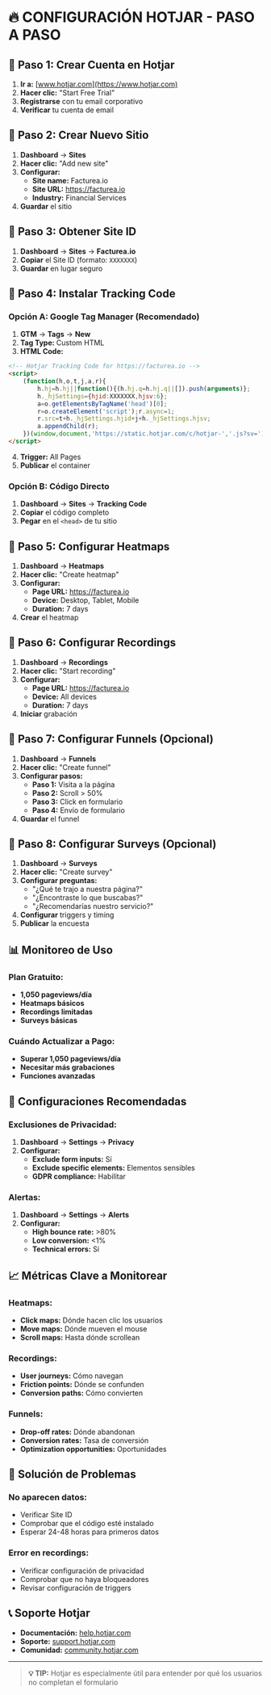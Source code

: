 # 🔥 CONFIGURACIÓN HOTJAR - PASO A PASO

## 🎯 **Paso 1: Crear Cuenta en Hotjar**

1. **Ir a:** [www.hotjar.com](https://www.hotjar.com)
2. **Hacer clic:** "Start Free Trial"
3. **Registrarse** con tu email corporativo
4. **Verificar** tu cuenta de email

## 🎯 **Paso 2: Crear Nuevo Sitio**

1. **Dashboard** → **Sites**
2. **Hacer clic:** "Add new site"
3. **Configurar:**
   - **Site name:** Facturea.io
   - **Site URL:** https://facturea.io
   - **Industry:** Financial Services
4. **Guardar** el sitio

## 🎯 **Paso 3: Obtener Site ID**

1. **Dashboard** → **Sites** → **Facturea.io**
2. **Copiar** el Site ID (formato: `XXXXXXX`)
3. **Guardar** en lugar seguro

## 🎯 **Paso 4: Instalar Tracking Code**

### **Opción A: Google Tag Manager (Recomendado)**
1. **GTM** → **Tags** → **New**
2. **Tag Type:** Custom HTML
3. **HTML Code:**
```html
<!-- Hotjar Tracking Code for https://facturea.io -->
<script>
    (function(h,o,t,j,a,r){
        h.hj=h.hj||function(){(h.hj.q=h.hj.q||[]).push(arguments)};
        h._hjSettings={hjid:XXXXXXX,hjsv:6};
        a=o.getElementsByTagName('head')[0];
        r=o.createElement('script');r.async=1;
        r.src=t+h._hjSettings.hjid+j+h._hjSettings.hjsv;
        a.appendChild(r);
    })(window,document,'https://static.hotjar.com/c/hotjar-','.js?sv=');
</script>
```
4. **Trigger:** All Pages
5. **Publicar** el container

### **Opción B: Código Directo**
1. **Dashboard** → **Sites** → **Tracking Code**
2. **Copiar** el código completo
3. **Pegar** en el `<head>` de tu sitio

## 🎯 **Paso 5: Configurar Heatmaps**

1. **Dashboard** → **Heatmaps**
2. **Hacer clic:** "Create heatmap"
3. **Configurar:**
   - **Page URL:** https://facturea.io
   - **Device:** Desktop, Tablet, Mobile
   - **Duration:** 7 days
4. **Crear** el heatmap

## 🎯 **Paso 6: Configurar Recordings**

1. **Dashboard** → **Recordings**
2. **Hacer clic:** "Start recording"
3. **Configurar:**
   - **Page URL:** https://facturea.io
   - **Device:** All devices
   - **Duration:** 7 days
4. **Iniciar** grabación

## 🎯 **Paso 7: Configurar Funnels (Opcional)**

1. **Dashboard** → **Funnels**
2. **Hacer clic:** "Create funnel"
3. **Configurar pasos:**
   - **Paso 1:** Visita a la página
   - **Paso 2:** Scroll > 50%
   - **Paso 3:** Click en formulario
   - **Paso 4:** Envío de formulario
4. **Guardar** el funnel

## 🎯 **Paso 8: Configurar Surveys (Opcional)**

1. **Dashboard** → **Surveys**
2. **Hacer clic:** "Create survey"
3. **Configurar preguntas:**
   - "¿Qué te trajo a nuestra página?"
   - "¿Encontraste lo que buscabas?"
   - "¿Recomendarías nuestro servicio?"
4. **Configurar** triggers y timing
5. **Publicar** la encuesta

## 📊 **Monitoreo de Uso**

### **Plan Gratuito:**
- **1,050 pageviews/día**
- **Heatmaps básicos**
- **Recordings limitadas**
- **Surveys básicas**

### **Cuándo Actualizar a Pago:**
- **Superar 1,050 pageviews/día**
- **Necesitar más grabaciones**
- **Funciones avanzadas**

## 🔧 **Configuraciones Recomendadas**

### **Exclusiones de Privacidad:**
1. **Dashboard** → **Settings** → **Privacy**
2. **Configurar:**
   - **Exclude form inputs:** Sí
   - **Exclude specific elements:** Elementos sensibles
   - **GDPR compliance:** Habilitar

### **Alertas:**
1. **Dashboard** → **Settings** → **Alerts**
2. **Configurar:**
   - **High bounce rate:** >80%
   - **Low conversion:** <1%
   - **Technical errors:** Sí

## 📈 **Métricas Clave a Monitorear**

### **Heatmaps:**
- **Click maps:** Dónde hacen clic los usuarios
- **Move maps:** Dónde mueven el mouse
- **Scroll maps:** Hasta dónde scrollean

### **Recordings:**
- **User journeys:** Cómo navegan
- **Friction points:** Dónde se confunden
- **Conversion paths:** Cómo convierten

### **Funnels:**
- **Drop-off rates:** Dónde abandonan
- **Conversion rates:** Tasa de conversión
- **Optimization opportunities:** Oportunidades

## 🔧 **Solución de Problemas**

### **No aparecen datos:**
- Verificar Site ID
- Comprobar que el código esté instalado
- Esperar 24-48 horas para primeros datos

### **Error en recordings:**
- Verificar configuración de privacidad
- Comprobar que no haya bloqueadores
- Revisar configuración de triggers

## 📞 **Soporte Hotjar**
- **Documentación:** [help.hotjar.com](https://help.hotjar.com)
- **Soporte:** [support.hotjar.com](https://support.hotjar.com)
- **Comunidad:** [community.hotjar.com](https://community.hotjar.com)

---

> **💡 TIP:** Hotjar es especialmente útil para entender por qué los usuarios no completan el formulario 